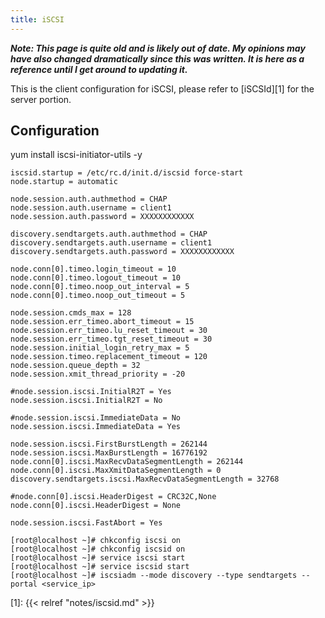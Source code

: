 ```yaml
---
title: iSCSI
---
```


***Note: This page is quite old and is likely out of date. My opinions may have
also changed dramatically since this was written. It is here as a reference
until I get around to updating it.***

This is the client configuration for iSCSI, please refer to [iSCSId][1] for the
server portion.

## Configuration

yum install iscsi-initiator-utils -y

```
iscsid.startup = /etc/rc.d/init.d/iscsid force-start
node.startup = automatic

node.session.auth.authmethod = CHAP
node.session.auth.username = client1
node.session.auth.password = XXXXXXXXXXXX

discovery.sendtargets.auth.authmethod = CHAP
discovery.sendtargets.auth.username = client1
discovery.sendtargets.auth.password = XXXXXXXXXXXX

node.conn[0].timeo.login_timeout = 10
node.conn[0].timeo.logout_timeout = 10
node.conn[0].timeo.noop_out_interval = 5
node.conn[0].timeo.noop_out_timeout = 5

node.session.cmds_max = 128
node.session.err_timeo.abort_timeout = 15
node.session.err_timeo.lu_reset_timeout = 30
node.session.err_timeo.tgt_reset_timeout = 30
node.session.initial_login_retry_max = 5
node.session.timeo.replacement_timeout = 120
node.session.queue_depth = 32
node.session.xmit_thread_priority = -20

#node.session.iscsi.InitialR2T = Yes
node.session.iscsi.InitialR2T = No

#node.session.iscsi.ImmediateData = No
node.session.iscsi.ImmediateData = Yes

node.session.iscsi.FirstBurstLength = 262144
node.session.iscsi.MaxBurstLength = 16776192
node.conn[0].iscsi.MaxRecvDataSegmentLength = 262144
node.conn[0].iscsi.MaxXmitDataSegmentLength = 0
discovery.sendtargets.iscsi.MaxRecvDataSegmentLength = 32768

#node.conn[0].iscsi.HeaderDigest = CRC32C,None
node.conn[0].iscsi.HeaderDigest = None

node.session.iscsi.FastAbort = Yes
```

```
[root@localhost ~]# chkconfig iscsi on
[root@localhost ~]# chkconfig iscsid on
[root@localhost ~]# service iscsi start
[root@localhost ~]# service iscsid start
[root@localhost ~]# iscsiadm --mode discovery --type sendtargets --portal <service_ip>
```

[1]: {{< relref "notes/iscsid.md" >}}

